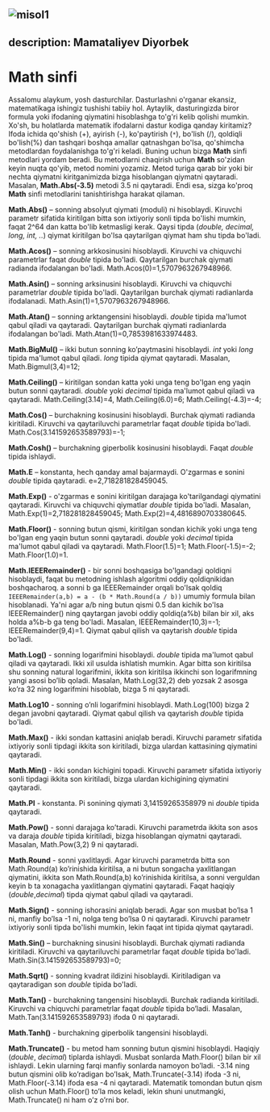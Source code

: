 ![misol1](https://user-images.githubusercontent.com/91861166/137533450-80fcc47b-d82b-4a02-b152-4cac8bab370a.jpg)
---
description: Mamataliyev Diyorbek
---

# Math sinfi


Assalomu alaykum, yosh dasturchilar. Dasturlashni o'rganar ekansiz, matematikaga ishingiz tushishi tabiiy hol. Aytaylik, dasturingizda biror formula yoki ifodaning qiymatini hisoblashga to'g'ri kelib qolishi mumkin. Xo'sh, bu holatlarda matematik ifodalarni dastur kodiga qanday kiritamiz? Ifoda ichida qo'shish (+), ayirish (-), ko'paytirish (`*`), bo'lish (/), qoldiqli bo'lish(%) dan tashqari boshqa amallar qatnashgan bo'lsa, qo'shimcha metodlardan foydalanishga to'g'ri keladi. Buning uchun bizga **Math** sinfi metodlari yordam beradi. Bu metodlarni chaqirish uchun **Math** so'zidan keyin nuqta qo'yib, metod nomini yozamiz. Metod turiga qarab bir yoki bir nechta qiymatni kiritganimizda bizga hisoblangan qiymatni qaytaradi. Masalan, **Math.Abs(-3.5)** metodi 3.5 ni qaytaradi. Endi esa, sizga ko'proq **Math** sinfi metodlarini tanishtirishga harakat qilaman.

**Math.Abs()** – sonning absolyut qiymati (moduli) ni hisoblaydi. Kiruvchi parametr sifatida kiritilgan bitta son ixtiyoriy sonli tipda bo'lishi mumkin, faqat 2^64 dan katta bo'lib ketmasligi kerak. Qaysi tipda (*double, decimal, long, int, ..*) qiymat kiritilgan bo'lsa qaytarilgan qiymat ham shu tipda bo'ladi.

**Math.Acos()** – sonning arkkosinusini hisoblaydi. Kiruvchi va chiquvchi parametrlar faqat *double* tipida bo'ladi. Qaytarilgan burchak qiymati radianda ifodalangan bo'ladi. Math.Acos(0)=1,5707963267948966. 

**Math.Asin()** – sonning arksinusini hisoblaydi. Kiruvchi va chiquvchi parametrlar *double* tipida bo'ladi. Qaytarilgan burchak qiymati radianlarda ifodalanadi. Math.Asin(1)=1,5707963267948966.

**Math.Atan()** – sonning arktangensini hisoblaydi. *double* tipida ma'lumot qabul qiladi va qaytaradi. Qaytarilgan burchak qiymati radianlarda ifodalangan bo'ladi.
Math.Atan(1)=0,7853981633974483.

 **Math.BigMul()** –  ikki butun sonning ko’paytmasini hisoblaydi. *int* yoki *long* tipida ma'lumot qabul qiladi. *long* tipida qiymat qaytaradi. Masalan, Math.Bigmul(3,4)=12;
 
**Math.Ceiling()**  – kiritilgan sondan katta yoki unga teng bo'lgan eng yaqin butun sonni qaytaradi. *double* yoki *decimal* tipida ma'lumot qabul qiladi va qaytaradi. Math.Ceiling(3.14)=4,     Math.Ceiling(6.0)=6;     Math.Ceiling(-4.3)=-4;

**Math.Cos()** – burchakning kosinusini hisoblaydi. Burchak qiymati radianda kiritiladi.  Kiruvchi va qaytariluvchi parametrlar faqat *double* tipida bo'ladi. Math.Cos(3.141592653589793)=-1;

**Math.Cosh()** – burchakning giperbolik kosinusini hisoblaydi. Faqat *double* tipida ishlaydi. 

**Math.E** – konstanta, hech qanday amal bajarmaydi. O'zgarmas e sonini *double* tipida qaytaradi. e=2,718281828459045. 

**Math.Exp()** - o'zgarmas e sonini kiritilgan darajaga ko'tarilgandagi qiymatini qaytaradi. Kiruvchi va chiquvchi qiymatlar *double* tipida bo'ladi. Masalan, Math.Exp(1)=2,718281828459045;   Math.Exp(2)=4,4816890703380645. 

**Math.Floor()** - sonning butun qismi, kiritilgan sondan kichik yoki unga teng bo'lgan eng yaqin butun sonni qaytaradi. *double* yoki *decimal* tipida ma'lumot qabul qiladi va qaytaradi.       Math.Floor(1.5)=1;  Math.Floor(-1.5)=-2;  Math.Floor(1.0)=1.

**Math.IEEERemainder()** - bir sonni boshqasiga bo'lgandagi qoldiqni hisoblaydi, faqat bu metodning ishlash algoritmi oddiy qoldiqnikidan boshqacharoq. a sonni b ga IEEERemainder orqali bo'lsak qoldiq `IEEERemainder(a,b) = a - (b * Math.Round(a / b))` umumiy formula bilan hisoblanadi. Ya'ni agar a/b ning butun qismi 0.5 dan kichik bo'lsa IEEERemainder() ning qaytargan javobi oddiy qoldiq(a%b) bilan bir xil, aks holda a%b-b ga teng bo'ladi. Masalan, IEEERemainder(10,3)=-1; IEEERemainder(9,4)=1. Qiymat qabul qilish va qaytarish *double* tipida bo'ladi.

**Math.Log()** - sonning logarifmini hisoblaydi. *double* tipida ma'lumot qabul qiladi va qaytaradi. Ikki xil usulda ishlatish mumkin. Agar bitta son  kiritilsa shu sonning natural logarifmini, ikkita son kiritilsa ikkinchi son logarifmning yangi asosi bo’lib qoladi. Masalan, Math.Log(32,2) deb yozsak 2 asosga ko’ra 32 ning logarifmini hisoblab, bizga 5 ni qaytaradi.

**Math.Log10** - sonning o’nli logarifmini hisoblaydi.  Math.Log(100) bizga 2 degan javobni qaytaradi. Qiymat qabul qilish va qaytarish *double* tipida bo'ladi.

**Math.Max()** - ikki sondan kattasini aniqlab beradi. Kiruvchi parametr sifatida ixtiyoriy sonli tipdagi ikkita son kiritiladi, bizga ulardan kattasining qiymatini qaytaradi.

**Math.Min()** - ikki sondan kichigini topadi. Kiruvchi parametr sifatida ixtiyoriy sonli tipdagi ikkita son kiritiladi, bizga ulardan kichigining qiymatini qaytaradi.

**Math.PI** - konstanta. Pi sonining qiymati 3,14159265358979 ni *double* tipida qaytaradi.

**Math.Pow()** - sonni darajaga ko’taradi. Kiruvchi parametrda ikkita son asos va daraja *double* tipida kiritiladi, bizga hisoblangan qiymatni qaytaradi. Masalan, Math.Pow(3,2) 9 ni qaytaradi.

**Math.Round** - sonni yaxlitlaydi. Agar kiruvchi parametrda bitta son Math.Round(a) ko’rinishida kiritilsa, a ni butun songacha yaxlitlangan qiymatini, ikkita son Math.Round(a,b) ko’rinishida kiritilsa, a sonni verguldan keyin b ta xonagacha yaxlitlangan qiymatini qaytaradi. Faqat haqiqiy (*double*,*decimal*) tipda qiymat qabul qiladi va qaytaradi.

**Math.Sign()** - sonning ishorasini aniqlab beradi. Agar son musbat bo’lsa 1 ni, manfiy bo’lsa -1 ni, nolga teng bo’lsa 0 ni qaytaradi. Kiruvchi parametr  ixtiyoriy sonli tipda bo'lishi mumkin, lekin faqat int tipida qiymat qaytaradi.

**Math.Sin()** – burchakning sinusini hisoblaydi. Burchak qiymati radianda kiritiladi.  Kiruvchi va qaytariluvchi parametrlar faqat *double* tipida bo'ladi. Math.Sin(3.141592653589793)=0;

**Math.Sqrt()** - sonning kvadrat ildizini hisoblaydi. Kiritiladigan va qaytaradigan son *double* tipida bo'ladi.

**Math.Tan()** - burchakning tangensini hisoblaydi. Burchak radianda kiritiladi. Kiruvchi va chiquvchi parametrlar faqat *double* tipida bo’ladi. Masalan,  Math.Tan(3.141592653589793) ifoda 0 ni qaytaradi.

**Math.Tanh()** - burchakning giperbolik tangensini hisoblaydi.

**Math.Truncate()** - bu metod ham sonning butun qismini hisoblaydi. Haqiqiy (*double*, *decimal*) tiplarda ishlaydi. Musbat sonlarda Math.Floor() bilan bir xil ishlaydi. Lekin ularning farqi manfiy sonlarda namoyon bo’ladi. -3.14 ning butun qismini olib ko’radigan bo’lsak, Math.Truncate(-3.14) ifoda -3 ni,  Math.Floor(-3.14) ifoda esa -4 ni qaytaradi. Matematik tomondan butun qism olish uchun Math.Floor() to’la mos keladi, lekin shuni unutmangki, Math.Truncate() ni ham o’z o’rni bor.
